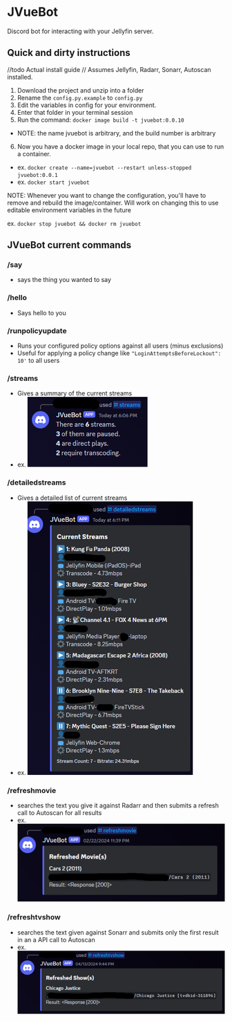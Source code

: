 # JVueBot
Discord bot for interacting with your Jellyfin server.

## Quick and dirty instructions
//todo Actual install guide
// Assumes Jellyfin, Radarr, Sonarr, Autoscan installed.

1. Download the project and unzip into a folder
2. Rename the ```config.py.example``` to ```config.py```
3. Edit the variables in config for your environment.
4. Enter that folder in your terminal session
5. Run the command: ```docker image build -t jvuebot:0.0.10```
- NOTE: the name jvuebot is arbitrary, and the build number is arbitrary 
6. Now you have a docker image in your local repo, that you can use to run a container.
- ex. ```docker create --name=jvuebot --restart unless-stopped jvuebot:0.0.1```
- ex. ```docker start jvuebot``` 

NOTE: Whenever you want to change the configuration, you'll have to remove and rebuild the image/container. Will work on changing this to use editable environment variables in the future 

ex. ```docker stop jvuebot && docker rm jvuebot```

## JVueBot current commands

### /say
  - says the thing you wanted to say
### /hello
  - Says hello to you
### /runpolicyupdate
  - Runs your configured policy options against all users (minus exclusions)
  - Useful for applying a policy change like ```"LoginAttemptsBeforeLockout": 10'``` to all users
### /streams
  - Gives a summary of the current streams
  - ex. ![streamsimg.png](streamsimg.png)
### /detailedstreams
  - Gives a detailed list of current streams
  - ex. ![detailedstreamsimg.png](detailedstreamsimg.png)
### /refreshmovie
  - searches the text you give it against Radarr and then submits a refresh call to Autoscan for all results
  - ex. ![refreshmovieimg.png](refreshmovieimg.png)
### /refreshtvshow
  - searches the text given against Sonarr and submits only the first result in an a API call to Autoscan
  - ex. ![refreshtvimg.png](refreshtvimg.png)
